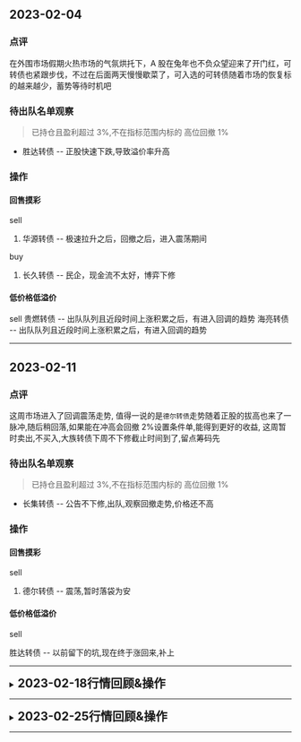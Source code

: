 ## 2023-02-04

### 点评

在外围市场假期火热市场的气氛烘托下，A 股在兔年也不负众望迎来了开门红，可转债也紧跟步伐，不过在后面两天慢慢歇菜了，可入选的可转债随着市场的恢复标的越来越少，蓄势等待时机吧

### 待出队名单观察

> 已持仓且盈利超过 3%,不在指标范围内标的
> 高位回撤 1%

- 胜达转债 -- 正股快速下跌,导致溢价率升高

### 操作

#### 回售摸彩

sell

1. 华源转债 -- 极速拉升之后，回撤之后，进入震荡期间

buy

1. 长久转债 -- 民企，现金流不太好，博弈下修

#### 低价格低溢价

sell
贵燃转债 -- 出队队列且近段时间上涨积累之后，有进入回调的趋势
海亮转债 -- 出队队列且近段时间上涨积累之后，有进入回调的趋势

---

## 2023-02-11

### 点评

这周市场进入了回调震荡走势, 值得一说的是`德尔转债`走势随着正股的拔高也来了一脉冲,随后稍回落,如果能在冲高会回撤 2%设置条件单,能得到更好的收益, 这周暂时卖出,不买入,大族转债下周不下修截止时间到了,留点筹码先

### 待出队名单观察

> 已持仓且盈利超过 3%,不在指标范围内标的
> 高位回撤 1%

- 长集转债 -- 公告不下修,出队,观察回撤走势,价格还不高

### 操作

#### 回售摸彩

sell

1. 德尔转债 -- 震荡,暂时落袋为安

#### 低价格低溢价

sell

胜达转债 -- 以前留下的坑,现在终于涨回来,补上

---

<details>
<summary><h2 style="display:inline">2023-02-18行情回顾&操作</h2></summary>

### 点评

这周市场进入大幅回撤阶段,可转债甚是, 机会是跌出来,这周出现了许多新面孔的票, 买入时机相对不错.

### 待出队名单观察

出队指标:

> 已持仓且盈利超过 3%,不在指标范围内标的

> 高位回撤 1%

无

### **操作**

#### **到期保本**

**sell:**

1. 长集转债 -- 不下修,腾出仓位

**buy:**

无

#### **回售摸彩**

**sell:**

无

**buy:**

1. 大族转债 -- 下修截止期到, 买入等待
2. 岭南转债 -- 溢价率较低,有脉冲可能性高, 唯一一点是,国资控股

#### **低价格低溢价**

**sell:**

无

**buy:**

1. 禾丰转债 -- 新的低溢价标的
1. 海亮转债 -- 溢价超低

</details>

---

<details>
<summary><h2 style="display:inline">2023-02-25行情回顾&操作</h2></summary>

### 点评

这周周一回升一波,随后进入震荡, 行情乏善可陈.

### 待出队名单观察

出队指标:

> 已持仓且盈利超过 3%,不在指标范围内标的

> 高位回撤 1%

- 海亮转债 -- 出队, 变化不大

### **操作**

#### **低价格低溢价**

**buy:**

1. 洪城转债 -- 新的低溢价标的, 且正股价格相对也不算高位

</details>

---
